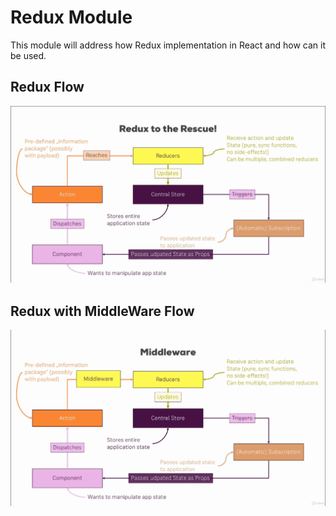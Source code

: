 # Redux Module
This module will address how Redux implementation in React and how can it be used.

## Redux Flow
![Redux Flow](./redux-flow.png?raw=true "Redux Flow")

## Redux with MiddleWare Flow
![Redux Flow with Middleware](./redux-with-middleware-flow.png?raw=true "Redux Flow with Middleware")
